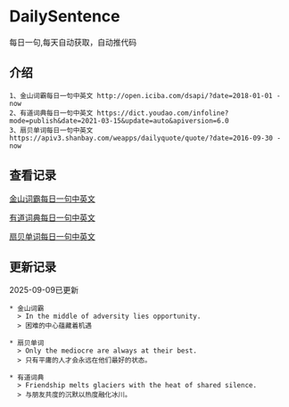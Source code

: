 # DailySentence

每日一句,每天自动获取，自动推代码

## 介绍

```
1、金山词霸每日一句中英文 http://open.iciba.com/dsapi/?date=2018-01-01 - now
2、有道词典每日一句中英文 https://dict.youdao.com/infoline?mode=publish&date=2021-03-15&update=auto&apiversion=6.0
3、扇贝单词每日一句中英文 https://apiv3.shanbay.com/weapps/dailyquote/quote/?date=2016-09-30 - now
```

## 查看记录

[金山词霸每日一句中英文](./data/iciba/)

[有道词典每日一句中英文](./data/youdao/)

[扇贝单词每日一句中英文](./data/shanbay/)

## 更新记录
2025-09-09已更新 
```
* 金山词霸
  > In the middle of adversity lies opportunity.
  > 困难的中心蕴藏着机遇

* 扇贝单词
  > Only the mediocre are always at their best.
  > 只有平庸的人才会永远在他们最好的状态。

* 有道词典
  > Friendship melts glaciers with the heat of shared silence.
  > 与朋友共度的沉默以热度融化冰川。

```
